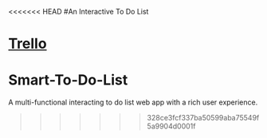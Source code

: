 <<<<<<< HEAD
#An Interactive To Do List

[Trello](https://trello.com/b/RF2Q2TFQ/coen-276-project)
=======
# Smart-To-Do-List
A multi-functional interacting to do list web app with a rich user experience.
>>>>>>> 328ce3fcf337ba50599aba75549f5a9904d0001f
